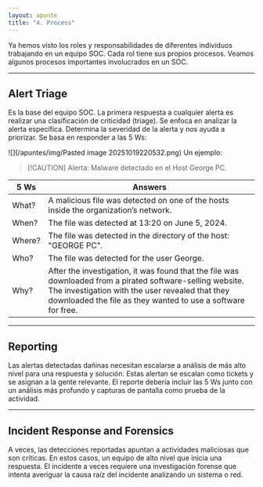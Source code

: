```yaml
---
layout: apunte
title: "4. Process"
---
```


Ya hemos visto los roles y responsabilidades de diferentes individuos trabajando en un equipo SOC. Cada rol tiene sus propios procesos. Veamos algunos procesos importantes involucrados en un SOC.

-------------------------
<h2>Alert Triage</h2>
Es la base del equipo SOC. La primera respuesta a cualquier alerta es realizar una clasificación de criticidad (triage). Se enfoca en analizar la alerta específica. Determina la severidad de la alerta y nos ayuda a priorizar. Se basa en responder a las 5 Ws: 

![](/apuntes/img/Pasted image 20251019220532.png)
Un ejemplo:

>[!CAUTION] Alerta: Malware detectado en el Host George PC.

| 5 Ws   | Answers                                                                                                                                                                                                                       |
| ------ | ----------------------------------------------------------------------------------------------------------------------------------------------------------------------------------------------------------------------------- |
| What?  | A malicious file was detected on one of the hosts inside the organization’s network.                                                                                                                                          |
| When?  | The file was detected at 13:20 on June 5, 2024.                                                                                                                                                                               |
| Where? | The file was detected in the directory of the host: "GEORGE PC".                                                                                                                                                              |
| Who?   | The file was detected for the user George.                                                                                                                                                                                    |
| Why?   | After the investigation, it was found that the file was downloaded from a pirated software-selling website. The investigation with the user revealed that they downloaded the file as they wanted to use a software for free. |

--------------------------
<h2>Reporting</h2>
Las alertas detectadas dañinas necesitan escalarse a análisis de más alto nivel para una respuesta y solución. Estas alertan se escalan como tickets y se asignan a la gente relevante. El reporte debería incluir las 5 Ws junto con un análisis más profundo y capturas de pantalla como prueba de la actividad.

----------------------------
<h2>Incident Response and Forensics</h2>
A veces, las detecciones reportadas apuntan a actividades maliciosas que son críticas. En estos casos, un equipo de alto nivel que inicia una respuesta. El incidente a veces requiere una investigación forense que intenta averiguar la causa raíz del incidente analizando un sistema o red.

